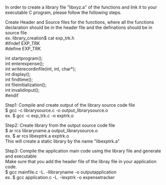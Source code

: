 In order to create a library file "libxyz.a" of the functions and link it to your executable C program, please follow the following steps. <br>

Create Header and Source files for the functions, where all the functions declaration should be in the header file and the definations should be in source file<br>
ex. library_creation$ cat exp_trk.h<br>
#ifndef EXP_TRK<br>
#define EXP_TRK<br>

int startprogram();<br>
int enterexpense();<br>
int writerecordinfile(int, int, char*);<br>
int display();<br>
int findtime();<br>
int fileinitialization();<br>
int invalidinput();<br>
#endif<br>


Step1: Compile and create output of the library source code file<br>
$ gcc -c librarysource.c -o output_librarysource.o <br>
ex. $ gcc -c exp_trk.c -o exptrk.o


Step2: Create library from the output source code file<br>
$ ar rcs libraryname.a output_librarysource.o<br>
ex. $ ar rcs libexptrk.a exptrk.o<br>
This will create a static library by the name "libexptrk.a" <br>


Step3: Compile the application main code using the library file and generate and executable<br>
Make sure that you add the header file of the libray file in your application code.<br>
$ gcc mainfile.c -L. -llibraryname -o outputapplication<br>
ex. $ gcc application.c -L. -lexptrk -o expensetracker
<br>
